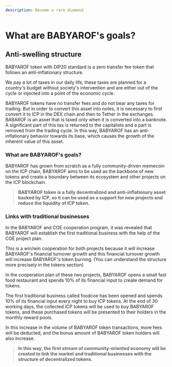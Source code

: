 ```yaml
---
description: Become a rare diamond
---
```


# What are BABYAROF's goals?

## Anti-swelling structure

BABYAROF token with DIP20 standard is a zero transfer fee token that follows an anti-inflationary structure.

We pay a lot of taxes in our daily life, these taxes are planned for a country's budget without society's intervention and are either out of the cycle or injected into a point of the economic cycle.

BABYAROF tokens have no transfer fees and do not bear any taxes for trading. But in order to convert this asset into notes, it is necessary to first convert it to ICP in the DEX chain and then to Tether in the exchanges.\
BABAROF is an asset that is taxed only when it is converted into a banknote. A significant part of this tax is returned to the capitalists and a part is removed from the trading cycle. In this way, BABYAROF has an anti-inflationary behavior towards its base, which causes the growth of the inherent value of this asset.

### What are BABYAROF's goals?

BABYAROF has grown from scratch as a fully community-driven memecoin on the ICP chain, BABYAROF aims to be used as the backbone of new tokens and create a boundary between its ecosystem and other projects on the ICP blockchain.

> **BABYAROF token is a fully decentralized and anti-inflationary asset backed by ICP, so it can be used as a support for new projects and reduce the liquidity of ICP token.**

### Links with traditional businesses

In the BABYAROF and COE cooperation program, it was revealed that BABYAROF will establish the first traditional business with the help of the COE project plan.

This is a win/win cooperation for both projects because it will increase BABYAROF's financial turnover growth and this financial turnover growth will increase BABYAROF's token burning. (You can understand the structure more precisely in the tokens section)

In the cooperation plan of these two projects, BABYAROF opens a small fast food restaurant and spends 10% of its financial input to create demand for tokens.

The first traditional business called foodcoe has been opened and spends 10% of its financial input every night to buy ICP tokens. At the end of 30 working days, the collected ICP tokens will be used to buy BABYAROF tokens, and these purchased tokens will be presented to their holders in the monthly reward pools.

In this increase in the volume of BABYAROF token transactions, more fees will be deducted, and the bonus amount of BABYAROF token holders will also increase.



> **In this way, the first stream of community-oriented economy will be created to link the market and traditional businesses with the structure of decentralized tokens.**
